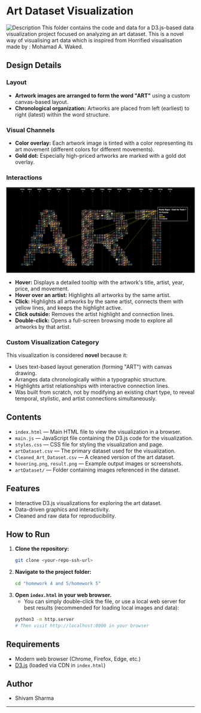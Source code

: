 # Art Dataset Visualization

![Description](final.gif)
This folder contains the code and data for a D3.js-based data visualization project focused on analyzing an art dataset. This is a novel way of visualising art data which is inspired from Horrified visualisation made by : Mohamad A. Waked.

## Design Details

### Layout

- **Artwork images are arranged to form the word "ART"** using a custom canvas-based layout.
- **Chronological organization:** Artworks are placed from left (earliest) to right (latest) within the word structure.

### Visual Channels

- **Color overlay:** Each artwork image is tinted with a color representing its art movement (different colors for different movements).
- **Gold dot:** Especially high-priced artworks are marked with a gold dot overlay.

### Interactions

![Description](hovering.png)

- **Hover:** Displays a detailed tooltip with the artwork's title, artist, year, price, and movement.
- **Hover over an artist:** Highlights all artworks by the same artist.
- **Click:** Highlights all artworks by the same artist, connects them with yellow lines, and keeps the highlight active.
- **Click outside:** Removes the artist highlight and connection lines.
- **Double-click:** Opens a full-screen browsing mode to explore all artworks by that artist.

### Custom Visualization Category

This visualization is considered **novel** because it:

- Uses text-based layout generation (forming "ART") with canvas drawing.
- Arranges data chronologically within a typographic structure.
- Highlights artist relationships with interactive connection lines.
- Was built from scratch, not by modifying an existing chart type, to reveal temporal, stylistic, and artist connections simultaneously.

## Contents

- `index.html` — Main HTML file to view the visualization in a browser.
- `main.js` — JavaScript file containing the D3.js code for the visualization.
- `styles.css` — CSS file for styling the visualization and page.
- `artDataset.csv` — The primary dataset used for the visualization.
- `Cleaned_Art_Dataset.csv` — A cleaned version of the art dataset.
- `hovering.png`, `result.png` — Example output images or screenshots.
- `artDataset/` — Folder containing images referenced in the dataset.

## Features

- Interactive D3.js visualizations for exploring the art dataset.
- Data-driven graphics and interactivity.
- Cleaned and raw data for reproducibility.

## How to Run

1. **Clone the repository:**
   ```sh
   git clone <your-repo-ssh-url>
   ```
2. **Navigate to the project folder:**
   ```sh
   cd "homework 4 and 5/homework 5"
   ```
3. **Open `index.html` in your web browser.**
   - You can simply double-click the file, or use a local web server for best results (recommended for loading local images and data):
   ```sh
   python3 -m http.server
   # Then visit http://localhost:8000 in your browser
   ```

## Requirements

- Modern web browser (Chrome, Firefox, Edge, etc.)
- [D3.js](https://d3js.org/) (loaded via CDN in `index.html`)

## Author

- Shivam Sharma

---
